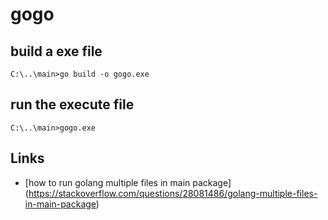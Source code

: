 # gogo

## build a exe file

    C:\..\main>go build -o gogo.exe

## run the execute file

    C:\..\main>gogo.exe

## Links

- [how to run golang multiple files in main package] (https://stackoverflow.com/questions/28081486/golang-multiple-files-in-main-package) 